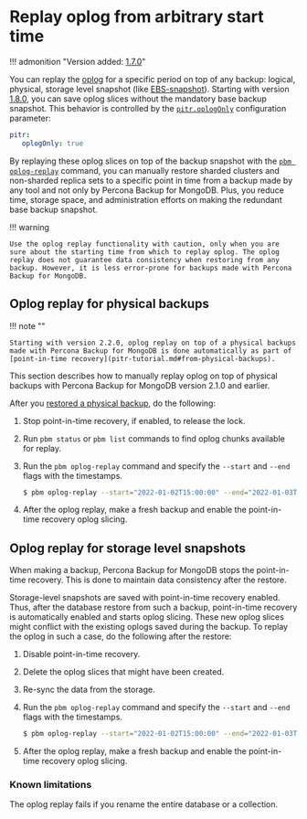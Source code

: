 # Replay oplog from arbitrary start time


!!! admonition "Version added: [1.7.0](../release-notes/1.7.0.md)"

You can replay the [oplog](../reference/glossary.md#oplog) for a specific period on top of any backup: logical, physical, storage level snapshot (like [EBS-snapshot](../reference/glossary.md#ebs-snapshot)). Starting with version [1.8.0](../release-notes/1.8.0.md), you can save oplog slices without the mandatory base backup snapshot. This behavior is controlled by the [`pitr.oplogOnly`](../reference/pitr-options.md) configuration parameter:

```yaml
pitr:
   oplogOnly: true
```

By replaying these oplog slices on top of the backup snapshot with the [`pbm oplog-replay`](../reference/pbm-commands.md#pbm-oplog-replay) command, you can manually restore sharded clusters and non-sharded replica sets to a specific point in time from a backup made by any tool and not only by Percona Backup for MongoDB. Plus, you reduce time, storage space, and administration efforts on making the redundant base backup snapshot.

!!! warning

    Use the oplog replay functionality with caution, only when you are sure about the starting time from which to replay oplog. The oplog replay does not guarantee data consistency when restoring from any backup. However, it is less error-prone for backups made with Percona Backup for MongoDB.

## Oplog replay for physical backups

!!! note ""

    Starting with version 2.2.0, oplog replay on top of a physical backups made with Percona Backup for MongoDB is done automatically as part of [point-in-time recovery](pitr-tutorial.md#from-physical-backups). 

This section describes how to manually replay oplog on top of physical backups with Percona Backup for MongoDB version 2.1.0 and earlier.

After you [restored a physical backup](restore.md), do the following:

1. Stop point-in-time recovery, if enabled, to release the lock.

2. Run `pbm status` or `pbm list` commands to find oplog chunks available for replay.


3. Run the `pbm oplog-replay` command and specify the `--start` and `--end` flags with the timestamps.

    ```{.bash data-prompt="$"}
    $ pbm oplog-replay --start="2022-01-02T15:00:00" --end="2022-01-03T15:00:00"
    ```

4. After the oplog replay, make a fresh backup and enable the point-in-time recovery oplog slicing.

## Oplog replay for storage level snapshots

When making a backup, Percona Backup for MongoDB stops the point-in-time recovery. This is done to maintain data consistency after the restore.

Storage-level snapshots are saved with point-in-time recovery enabled. Thus, after the database restore from such a backup, point-in-time recovery is automatically enabled and starts oplog slicing. These new oplog slices might conflict with the existing oplogs saved during the backup. To replay the oplog in such a case, do the following after the restore:


1. Disable point-in-time recovery.
2. Delete the oplog slices that might have been created.
3. Re-sync the data from the storage.
4. Run the `pbm oplog-replay` command and specify the `--start` and `--end` flags with the timestamps.

    ```{.bash data-prompt="$"}
    $ pbm oplog-replay --start="2022-01-02T15:00:00" --end="2022-01-03T15:00:00"
    ```

5. After the oplog replay, make a fresh backup and enable the point-in-time recovery oplog slicing.

### Known limitations

The oplog replay fails if you rename the entire database or a collection.

